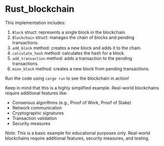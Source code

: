 # Rust_blockchain


This implementation includes:

1. `Block` struct: represents a single block in the blockchain.
2. `Blockchain` struct: manages the chain of blocks and pending transactions.
3. `add_block` method: creates a new block and adds it to the chain.
4. `calculate_hash` method: calculates the hash for a block.
5. `add_transaction` method: adds a transaction to the pending transactions.
6. `mine_block` method: creates a new block from pending transactions.

Run the code using `cargo run` to see the blockchain in action!

Keep in mind that this is a highly simplified example. Real-world blockchains require additional features like:

- Consensus algorithms (e.g., Proof of Work, Proof of Stake)
- Network communication
- Cryptographic signatures
- Transaction validation
- Security measures

*Note:* This is a basic example for educational purposes only. Real-world blockchains require additional features, security measures, and testing.
 
